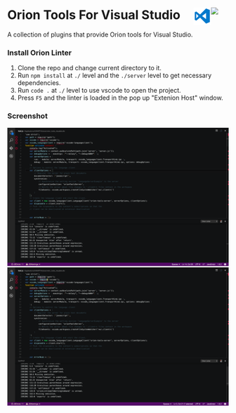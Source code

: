 # Orion Tools For Visual Studio <img src="./orion.ico" align="right" width="40"><img src="./VS_icon.png" align="right" width="40">
A collection of plugins that provide Orion tools for Visual Studio.

### Install Orion Linter ###
1. Clone the repo and change current directory to it.
2. Run `npm install` at `./` level and the `./server` level to get necessary dependencies.
3. Run `code .` at `./` level to use vscode to open the project.
4. Press `F5` and the linter is loaded in the pop up "Extenion Host" window.

### Screenshot ###
<img src="./images/screenshot.png"/>
<img src="./images/screenshot2.png"/>
